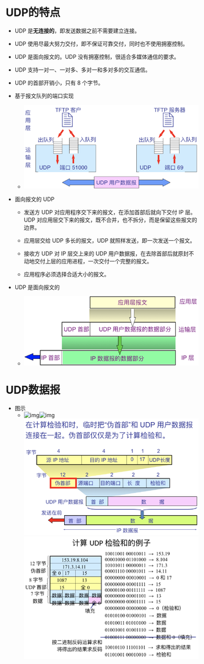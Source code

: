# UDP的特点

- UDP 是**无连接的**，即发送数据之前不需要建立连接。

- UDP 使用尽最大努力交付，即不保证可靠交付，同时也不使用拥塞控制。

- UDP 是面向报文的。UDP 没有拥塞控制，很适合多媒体通信的要求。

- UDP 支持一对一、一对多、多对一和多对多的交互通信。

- UDP 的首部开销小，只有 8 个字节。

- 基于报文队列的端口实现
  - ![img](https://raw.githubusercontent.com/DaiDuncan/PicUploader/main/img3/20210530094300.jpeg)

- 面向报文的 UDP

  - 发送方 UDP 对应用程序交下来的报文，在添加首部后就向下交付 IP 层。UDP 对应用层交下来的报文，既不合并，也不拆分，而是保留这些报文的边界。

  - 应用层交给 UDP 多长的报文，UDP 就照样发送，即一次发送一个报文。

  - 接收方 UDP 对 IP 层交上来的 UDP 用户数据报，在去除首部后就原封不动地交付上层的应用进程，一次交付一个完整的报文。

  - 应用程序必须选择合适大小的报文。

- UDP 是面向报文的 
  - ![img](https://raw.githubusercontent.com/DaiDuncan/PicUploader/main/img3/20210530094311.jpeg)





# UDP数据报

- 图示
  - ![img](https://api2.mubu.com/v3/document_image/afc6793d-7c85-442a-956d-6d461e824e3d-4644403.jpg)![img](https://api2.mubu.com/v3/document_image/d084dd1b-6ce3-42df-b6ba-60e885c7be1c-4644403.jpg)![img](https://raw.githubusercontent.com/DaiDuncan/PicUploader/main/img3/20210530094325.jpeg)![img](https://raw.githubusercontent.com/DaiDuncan/PicUploader/main/img3/20210530094328.jpeg)

